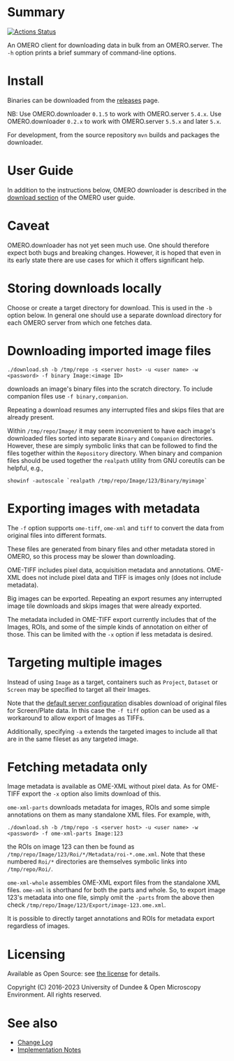 # Summary

[![Actions Status](https://github.com/ome/omero-downloader/workflows/Maven/badge.svg)](https://github.com/ome/omero-downloader/actions)

An OMERO client for downloading data in bulk from an OMERO.server.
The `-h` option prints a brief summary of command-line options.


# Install

Binaries can be downloaded from the
[releases](https://github.com/ome/omero-downloader/releases) page.

NB: Use OMERO.downloader `0.1.5` to work with OMERO.server `5.4.x`.
Use OMERO.downloader `0.2.x` to work with OMERO.server `5.5.x` and later `5.x`.

For development, from the source repository `mvn` builds and packages the downloader.


# User Guide

In addition to the instructions below, OMERO downloader is described in the
[download section](https://omero-guides.readthedocs.io/en/latest/download/docs/download.html)
of the OMERO user guide.


# Caveat

OMERO.downloader has not yet seen much use. One should therefore expect
both bugs and breaking changes. However, it is hoped that even in its
early state there are use cases for which it offers significant help.


# Storing downloads locally

Choose or create a target directory for download. This is used in
the `-b` option below. In general one should use a separate download
directory for each OMERO server from which one fetches data.


# Downloading imported image files

```
./download.sh -b /tmp/repo -s <server host> -u <user name> -w <password> -f binary Image:<image ID>
```

downloads an image's binary files into the scratch directory. To include
companion files use `-f binary,companion`.

Repeating a download resumes any interrupted files and skips files that
are already present.

Within `/tmp/repo/Image/` it may seem inconvenient to have each image's
downloaded files sorted into separate `Binary` and `Companion`
directories. However, these are simply symbolic links that can be
followed to find the files together within the `Repository` directory.
When binary and companion files should be used together the `realpath`
utility from GNU coreutils can be helpful, e.g.,
```
showinf -autoscale `realpath /tmp/repo/Image/123/Binary/myimage`
```


# Exporting images with metadata

The `-f` option supports `ome-tiff`, `ome-xml` and `tiff` to
convert the data from original files into different formats.

These files are generated from binary files and other
metadata stored in OMERO, so this process may be slower than
downloading.

OME-TIFF includes pixel data, acquisition metadata and annotations.
OME-XML does not include pixel data and TIFF is images only
(does not include metadata).

Big images can be exported. Repeating an export resumes any interrupted
image tile downloads and skips images that were already exported.

The metadata included in OME-TIFF export currently includes that of the
Images, ROIs, and some of the simple kinds of annotation on either of
those. This can be limited with the `-x` option if less metadata is
desired.


# Targeting multiple images

Instead of using `Image` as a target, containers such as `Project`, `Dataset` or
`Screen` may be specified to target all their Images.

Note that the [default server configuration](https://docs.openmicroscopy.org/latest/omero/sysadmins/config.html#omero-policy-binary-access) disables download of original files
for Screen/Plate data. In this case the `-f tiff` option can be used as a workaround
to allow export of Images as TIFFs.

Additionally, specifying `-a` extends the targeted images to include all
that are in the same fileset as any targeted image.


# Fetching metadata only

Image metadata is available as OME-XML without pixel data. As for
OME-TIFF export the `-x` option also limits download of this.

`ome-xml-parts` downloads metadata for images, ROIs and some simple
annotations on them as many standalone XML files. For example, with,

```
./download.sh -b /tmp/repo -s <server host> -u <user name> -w <password> -f ome-xml-parts Image:123
```

the ROIs on image 123 can then be found as
`/tmp/repo/Image/123/Roi/*/Metadata/roi-*.ome.xml`. Note that these
numbered `Roi/*` directories are themselves symbolic links into
`/tmp/repo/Roi/`.

`ome-xml-whole` assembles OME-XML export files from the standalone XML
files. `ome-xml` is shorthand for both the parts and whole. So, to
export image 123's metadata into one file, simply omit the `-parts` from
the above then check `/tmp/repo/Image/123/Export/image-123.ome.xml`.

It is possible to directly target annotations and ROIs for metadata
export regardless of images.


# Licensing

Available as Open Source: see [the license](LICENSE.txt) for details.

Copyright (C) 2016-2023 University of Dundee & Open Microscopy Environment.
All rights reserved.


# See also

- [Change Log](CHANGELOG.md)
- [Implementation Notes](IMPLEMENTATION.md)
